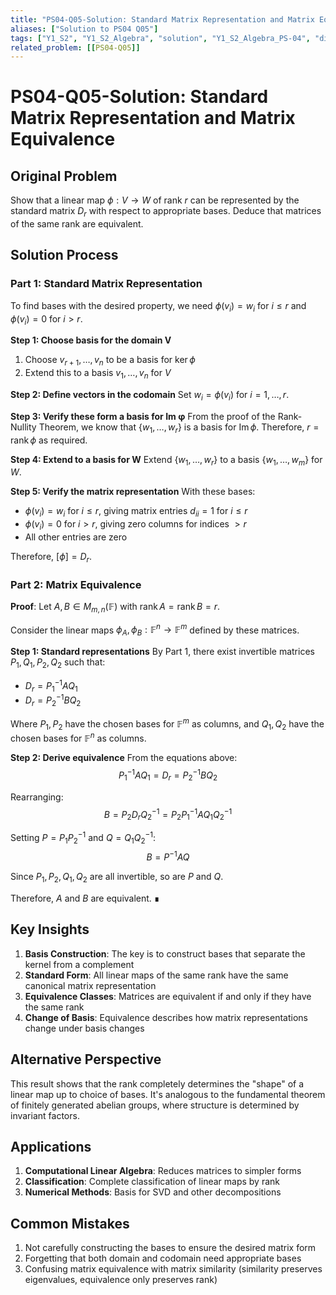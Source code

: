 ```yaml
---
title: "PS04-Q05-Solution: Standard Matrix Representation and Matrix Equivalence"
aliases: ["Solution to PS04 Q05"]
tags: ["Y1_S2", "Y1_S2_Algebra", "solution", "Y1_S2_Algebra_PS-04", "difficulty-homework", "matrix-representation", "matrix-equivalence", "basis"]
related_problem: [[PS04-Q05]]
---
```


# PS04-Q05-Solution: Standard Matrix Representation and Matrix Equivalence

## Original Problem

Show that a linear map $\phi: V \rightarrow W$ of rank $r$ can be represented by the standard matrix $D_r$ with respect to appropriate bases. Deduce that matrices of the same rank are equivalent.

## Solution Process

### Part 1: Standard Matrix Representation

To find bases with the desired property, we need $\phi(v_i) = w_i$ for $i \leq r$ and $\phi(v_i) = 0$ for $i > r$.

**Step 1: Choose basis for the domain V**
1. Choose $v_{r+1}, \ldots, v_n$ to be a basis for $\ker \phi$
2. Extend this to a basis $v_1, \ldots, v_n$ for $V$

**Step 2: Define vectors in the codomain**
Set $w_i = \phi(v_i)$ for $i = 1, \ldots, r$.

**Step 3: Verify these form a basis for Im φ**
From the proof of the Rank-Nullity Theorem, we know that $\{w_1, \ldots, w_r\}$ is a basis for $\operatorname{Im} \phi$.
Therefore, $r = \operatorname{rank} \phi$ as required.

**Step 4: Extend to a basis for W**
Extend $\{w_1, \ldots, w_r\}$ to a basis $\{w_1, \ldots, w_m\}$ for $W$.

**Step 5: Verify the matrix representation**
With these bases:
- $\phi(v_i) = w_i$ for $i \leq r$, giving matrix entries $d_{ii} = 1$ for $i \leq r$
- $\phi(v_i) = 0$ for $i > r$, giving zero columns for indices $> r$
- All other entries are zero

Therefore, $[\phi] = D_r$.

### Part 2: Matrix Equivalence

**Proof**: Let $A, B \in M_{m,n}(\mathbb{F})$ with $\operatorname{rank} A = \operatorname{rank} B = r$.

Consider the linear maps $\phi_A, \phi_B: \mathbb{F}^n \rightarrow \mathbb{F}^m$ defined by these matrices.

**Step 1: Standard representations**
By Part 1, there exist invertible matrices $P_1, Q_1, P_2, Q_2$ such that:
- $D_r = P_1^{-1}AQ_1$
- $D_r = P_2^{-1}BQ_2$

Where $P_1, P_2$ have the chosen bases for $\mathbb{F}^m$ as columns, and $Q_1, Q_2$ have the chosen bases for $\mathbb{F}^n$ as columns.

**Step 2: Derive equivalence**
From the equations above:
$$P_1^{-1}AQ_1 = D_r = P_2^{-1}BQ_2$$

Rearranging:
$$B = P_2 D_r Q_2^{-1} = P_2 P_1^{-1}AQ_1 Q_2^{-1}$$

Setting $P = P_1 P_2^{-1}$ and $Q = Q_1 Q_2^{-1}$:
$$B = P^{-1}AQ$$

Since $P_1, P_2, Q_1, Q_2$ are all invertible, so are $P$ and $Q$.

Therefore, $A$ and $B$ are equivalent. ∎

## Key Insights

1. **Basis Construction**: The key is to construct bases that separate the kernel from a complement
2. **Standard Form**: All linear maps of the same rank have the same canonical matrix representation
3. **Equivalence Classes**: Matrices are equivalent if and only if they have the same rank
4. **Change of Basis**: Equivalence describes how matrix representations change under basis changes

## Alternative Perspective

This result shows that the rank completely determines the "shape" of a linear map up to choice of bases. It's analogous to the fundamental theorem of finitely generated abelian groups, where structure is determined by invariant factors.

## Applications

1. **Computational Linear Algebra**: Reduces matrices to simpler forms
2. **Classification**: Complete classification of linear maps by rank
3. **Numerical Methods**: Basis for SVD and other decompositions

## Common Mistakes

1. Not carefully constructing the bases to ensure the desired matrix form
2. Forgetting that both domain and codomain need appropriate bases
3. Confusing matrix equivalence with matrix similarity (similarity preserves eigenvalues, equivalence only preserves rank)
